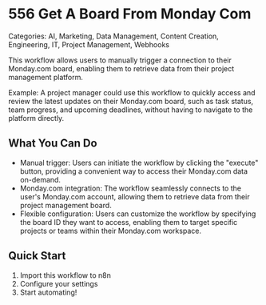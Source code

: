 # 556 Get A Board From Monday Com

Categories: AI, Marketing, Data Management, Content Creation, Engineering, IT, Project Management, Webhooks

This workflow allows users to manually trigger a connection to their Monday.com board, enabling them to retrieve data from their project management platform.

Example: A project manager could use this workflow to quickly access and review the latest updates on their Monday.com board, such as task status, team progress, and upcoming deadlines, without having to navigate to the platform directly.

## What You Can Do
- Manual trigger: Users can initiate the workflow by clicking the "execute" button, providing a convenient way to access their Monday.com data on-demand.
- Monday.com integration: The workflow seamlessly connects to the user's Monday.com account, allowing them to retrieve data from their project management board.
- Flexible configuration: Users can customize the workflow by specifying the board ID they want to access, enabling them to target specific projects or teams within their Monday.com workspace.

## Quick Start
1. Import this workflow to n8n
2. Configure your settings
3. Start automating!


